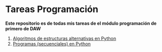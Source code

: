 # Tareas Programación

**Este repositorio es de todas mis tareas de el módulo programación de primero de DAW**


1. [Algoritmos de estructuras alternativas en Python](algoritmos_estructuras_alternativas/)
1. [Programas (secuenciales) en Python](ejercicios_programas_secuenciales/)